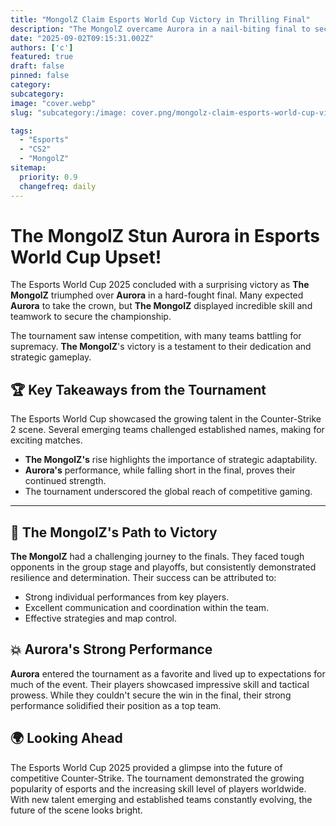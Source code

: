 ```yaml
---
title: "MongolZ Claim Esports World Cup Victory in Thrilling Final"
description: "The MongolZ overcame Aurora in a nail-biting final to secure the Esports World Cup title."
date: "2025-09-02T09:15:31.002Z"
authors: ['c']
featured: true
draft: false
pinned: false
category:
subcategory:
image: "cover.webp"
slug: "subcategory:/image: cover.png/mongolz-claim-esports-world-cup-victory-in-thrilling-final"

tags:
  - "Esports"
  - "CS2"
  - "MongolZ"
sitemap:
  priority: 0.9
  changefreq: daily
---
```


# **The MongolZ** Stun **Aurora** in Esports World Cup Upset!

The Esports World Cup 2025 concluded with a surprising victory as **The MongolZ** triumphed over **Aurora** in a hard-fought final. Many expected **Aurora** to take the crown, but **The MongolZ** displayed incredible skill and teamwork to secure the championship.

The tournament saw intense competition, with many teams battling for supremacy. **The MongolZ**'s victory is a testament to their dedication and strategic gameplay.

## 🏆 Key Takeaways from the Tournament

The Esports World Cup showcased the growing talent in the Counter-Strike 2 scene. Several emerging teams challenged established names, making for exciting matches.

*   **The MongolZ's** rise highlights the importance of strategic adaptability.
*   **Aurora's** performance, while falling short in the final, proves their continued strength.
*   The tournament underscored the global reach of competitive gaming.

---

## 💪 The MongolZ's Path to Victory

**The MongolZ** had a challenging journey to the finals. They faced tough opponents in the group stage and playoffs, but consistently demonstrated resilience and determination. Their success can be attributed to:

*   Strong individual performances from key players.
*   Excellent communication and coordination within the team.
*   Effective strategies and map control.

## 💥 Aurora's Strong Performance

**Aurora** entered the tournament as a favorite and lived up to expectations for much of the event. Their players showcased impressive skill and tactical prowess. While they couldn't secure the win in the final, their strong performance solidified their position as a top team.

## 🌍 Looking Ahead

The Esports World Cup 2025 provided a glimpse into the future of competitive Counter-Strike. The tournament demonstrated the growing popularity of esports and the increasing skill level of players worldwide. With new talent emerging and established teams constantly evolving, the future of the scene looks bright.